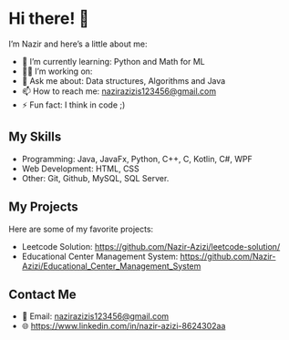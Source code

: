 # Hi there! 👋

I’m Nazir and here’s a little about me:

- 🌱 I’m currently learning: Python and Math for ML
- 👨‍💻 I’m working on: 
- 💬 Ask me about: Data structures, Algorithms and Java
- 📫 How to reach me: nazirazizis123456@gmail.com
- ⚡ Fun fact: I think in code ;)

## My Skills
- Programming: Java, JavaFx, Python, C++, C, Kotlin, C#, WPF
- Web Development: HTML, CSS
- Other: Git, Github, MySQL, SQL Server.

## My Projects
Here are some of my favorite projects:
- Leetcode Solution: https://github.com/Nazir-Azizi/leetcode-solution/
- Educational Center Management System: https://github.com/Nazir-Azizi/Educational_Center_Management_System

## Contact Me
- 📧 Email: nazirazizis123456@gmail.com
- 🌐 https://www.linkedin.com/in/nazir-azizi-8624302aa
